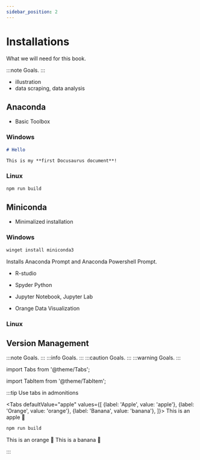 ```yaml
---
sidebar_position: 2
---
```


# Installations

What we will need for this book.

:::note
Goals.
:::

- illustration
- data scraping, data analysis

## Anaconda

- Basic Toolbox

### Windows

```md title="docs/hello.md"
# Hello

This is my **first Docusaurus document**!
```

### Linux

```bash
npm run build
```

## Miniconda

- Minimalized installation

### Windows

```bash
winget install miniconda3
```

Installs Anaconda Prompt and Anaconda Powershell Prompt.

- R-studio

- Spyder Python

- Jupyter Notebook, Jupyter Lab

- Orange Data Visualization

### Linux

## Version Management

:::note
Goals.
:::
:::info
Goals.
:::
:::caution
Goals.
:::
:::warning
Goals.
:::

import Tabs from '@theme/Tabs';

import TabItem from '@theme/TabItem';

:::tip Use tabs in admonitions

<Tabs
  defaultValue="apple"
  values={[
    {label: 'Apple', value: 'apple'},
    {label: 'Orange', value: 'orange'},
    {label: 'Banana', value: 'banana'},
  ]}>
  <TabItem value="apple">This is an apple 🍎

  ```bash
  npm run build
  ```
  </TabItem>
  <TabItem value="orange">This is an orange 🍊</TabItem>
  <TabItem value="banana">This is a banana 🍌</TabItem>
</Tabs>

:::
